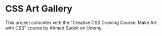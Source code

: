 # CSS Art Gallery

This project coincides with the "Creative CSS Drawing Course: Make Art with CSS" course by Ahmed Sadek on Udemy.
